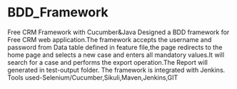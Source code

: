 # BDD_Framework
Free CRM Framework with Cucumber&amp;Java
Designed a BDD framework for Free CRM web application.The framework accepts the username and password from Data table defined in feature file,the page redirects to the home page and selects a new case and enters all mandatory values.It will search for a case and performs the export operation.The Report will generated in test-output folder. The framework is integrated with Jenkins.
Tools used-Selenium/Cucumber,Sikuli,Maven,Jenkins,GIT
